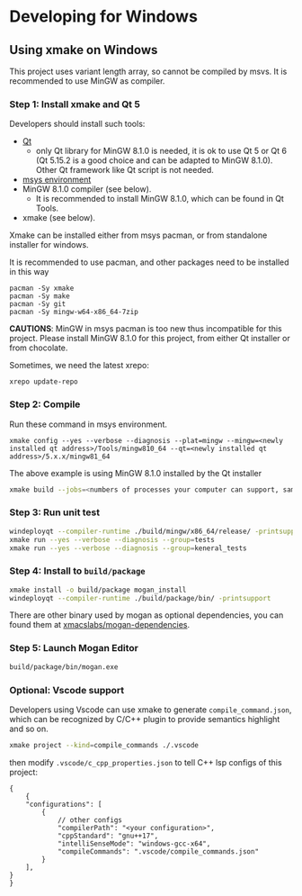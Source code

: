 # Developing for Windows
## Using xmake on Windows
This project uses variant length array, so cannot be compiled by msvs. It is recommended to use MinGW as compiler.

### Step 1: Install xmake and Qt 5
Developers should install such tools:

* [Qt](https://www.qt.io/download)
    * only Qt library for MinGW 8.1.0 is needed, it is ok to use Qt 5 or Qt 6 (Qt 5.15.2 is a good choice and can be adapted to MinGW 8.1.0). Other Qt framework like Qt script is not needed.
* [msys environment](https://github.com/msys2/msys2-installer/releases)
* MinGW 8.1.0 compiler (see below).
    * It is recommended to install MinGW 8.1.0, which can be found in Qt Tools.
* xmake (see below).

Xmake can be installed either from msys pacman, or from standalone installer for windows.

It is recommended to use pacman, and other packages need to be installed in this way

```
pacman -Sy xmake
pacman -Sy make
pacman -Sy git
pacman -Sy mingw-w64-x86_64-7zip
```

**CAUTIONS**: MinGW in msys pacman is too new thus incompatible for this project. Please install MinGW 8.1.0 for this project, from either Qt installer or from chocolate.

Sometimes, we need the latest xrepo:
``` pwsh
xrepo update-repo
```

### Step 2: Compile
Run these command in msys environment.

```
xmake config --yes --verbose --diagnosis --plat=mingw --mingw=<newly installed qt address>/Tools/mingw810_64 --qt=<newly installed qt address>/5.x.x/mingw81_64
```

The above example is using MinGW 8.1.0 installed by the Qt installer

``` bash
xmake build --jobs=<numbers of processes your computer can support, same as make>
```

### Step 3: Run unit test
``` bash
windeployqt --compiler-runtime ./build/mingw/x86_64/release/ -printsupport
xmake run --yes --verbose --diagnosis --group=tests
xmake run --yes --verbose --diagnosis --group=keneral_tests
```

### Step 4: Install to `build/package`
``` bash
xmake install -o build/package mogan_install
windeployqt --compiler-runtime ./build/package/bin/ -printsupport
```

There are other binary used by mogan as optional dependencies, you can found them at [xmacslabs/mogan-dependencies](https://github.com/XmacsLabs/mogan-dependencies).

### Step 5: Launch Mogan Editor
``` bash
build/package/bin/mogan.exe
```

### Optional: Vscode support
Developers using Vscode can use xmake to generate `compile_command.json`, which can be recognized by C/C++ plugin to provide semantics highlight and so on.
```bash
xmake project --kind=compile_commands ./.vscode
```

then modify `.vscode/c_cpp_properties.json` to tell C++ lsp configs of this project:
```jsonc
{
    {
    "configurations": [
        {
            // other configs
            "compilerPath": "<your configuration>",
            "cppStandard": "gnu++17",
            "intelliSenseMode": "windows-gcc-x64",
            "compileCommands": ".vscode/compile_commands.json"
        }
    ],
}
}
```
